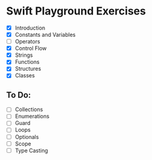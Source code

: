 # Swift Playground Exercises

- [x] Introduction
- [x] Constants and Variables
- [ ] Operators
- [x] Control Flow
- [x] Strings
- [x] Functions
- [x] Structures
- [x] Classes

## To Do:
- [ ] Collections
- [ ] Enumerations
- [ ] Guard
- [ ] Loops
- [ ] Optionals
- [ ] Scope
- [ ] Type Casting
